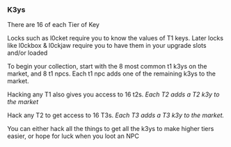 ### K3ys

There are 16 of each Tier of Key

Locks such as l0cket require you to know the values of T1 keys. Later locks like l0ckbox & l0ckjaw require you to have them in your upgrade slots and/or loaded

To begin your collection, start with the 8 most common t1 k3ys on the market, and 8 t1 npcs.  Each t1 npc adds one of the remaining k3ys to the market.

Hacking any T1 also gives you access to 16 t2s. *Each T2 adds a T2 k3y to the market*

Hack any T2 to get access to 16 T3s. *Each T3 adds a T3 k3y to the market.*

You can either hack all the things to get all the k3ys to make higher tiers easier, or hope for luck when you loot an NPC

